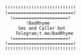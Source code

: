     !!!!!!!!!!!!!!!!!!!!!!!!!!!
    !=========================!
      !=====================!
            !BadRhyme
         Sms and Caller bot                      
        Telegram;t.me/BadRhyme
      !=====================!
    !=========================!
    !!!!!!!!!!!!!!!!!!!!!!!!!!!
